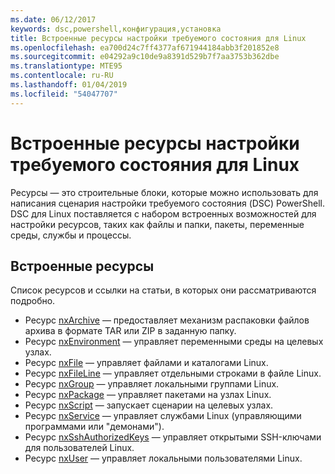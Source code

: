 ```yaml
---
ms.date: 06/12/2017
keywords: dsc,powershell,конфигурация,установка
title: Встроенные ресурсы настройки требуемого состояния для Linux
ms.openlocfilehash: ea700d24c7ff4377af671944184abb3f201852e8
ms.sourcegitcommit: e04292a9c10de9a8391d529b7f7aa3753b362dbe
ms.translationtype: MTE95
ms.contentlocale: ru-RU
ms.lasthandoff: 01/04/2019
ms.locfileid: "54047707"
---
```

# <a name="built-in-desired-state-configuration-resources-for-linux"></a>Встроенные ресурсы настройки требуемого состояния для Linux

Ресурсы — это строительные блоки, которые можно использовать для написания сценария настройки требуемого состояния (DSC) PowerShell. DSC для Linux поставляется с набором встроенных возможностей для настройки ресурсов, таких как файлы и папки, пакеты, переменные среды, службы и процессы.

## <a name="built-in-resources"></a>Встроенные ресурсы

Список ресурсов и ссылки на статьи, в которых они рассматриваются подробно.

* Ресурс [nxArchive](lnxArchiveResource.md) — предоставляет механизм распаковки файлов архива в формате TAR или ZIP в заданную папку.
* Ресурс [nxEnvironment](lnxEnvironmentResource.md) — управляет переменными среды на целевых узлах.
* Ресурс [nxFile](lnxFileResource.md) — управляет файлами и каталогами Linux.
* Ресурс [nxFileLine](lnxFileLineResource.md) — управляет отдельными строками в файле Linux.
* Ресурс [nxGroup](lnxGroupResource.md) — управляет локальными группами Linux.
* Ресурс [nxPackage](lnxPackageResource.md) — управляет пакетами на узлах Linux.
* Ресурс [nxScript](lnxScriptResource.md) — запускает сценарии на целевых узлах.
* Ресурс [nxService](lnxServiceResource.md) — управляет службами Linux (управляющими программами или "демонами").
* Ресурс [nxSshAuthorizedKeys](lnxSshAuthorizedKeysResource.md) — управляет открытыми SSH-ключами для пользователей Linux.
* Ресурс [nxUser](lnxUserResource.md) — управляет локальными пользователями Linux.